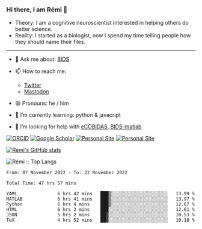 ### Hi there, I am Rémi 👋

- Theory: I am a cognitive neuroscientist interested in helping others do better science.
- Reality: I started as a biologist, now I spend my time telling people how they should name their files.

<hr>

- 💬 Ask me about: [BIDS](https://bids-specification.readthedocs.io/en/stable/)

- 📫 How to reach me: 
  - [Twitter](https://twitter.com/RemiGau)
  - <a rel="me" href="https://kolektiva.social/@RemiGau">Mastodon</a>

- 😄 Pronouns: he / him

- 🌱 I’m currently learning: python & javacript

- 🤔 I’m looking for help with [eCOBIDAS](https://github.com/Remi-Gau/eCobidas), [BIDS-matlab](https://github.com/bids-standard/bids-matlab)

[![ORCID](https://img.shields.io/badge/ORCID-0000--0001--9813--3167-9745f5?style=flat-square.svg)](https://orcid.org/0000-0002-1535-9767)
[![Google Scholar](https://img.shields.io/badge/Google-Scholar-orange?style=flat-square.svg)](https://scholar.google.com/citations?user=gXOB3q8AAAAJ&hl=en)
[![Personal Site](https://img.shields.io/badge/Personal_Site-green?style=flat-square.svg)](https://remi-gau.github.io/)
[![Personal Site](https://img.shields.io/badge/Citation_Metadata-blue?style=flat-square.svg)](https://github.com/Remi-Gau/meta)

[![Rémi's GitHub stats](https://github-readme-stats.vercel.app/api?username=Remi-Gau&theme=midnight-purple)](https://github.com/anuraghazra/github-readme-stats)


<p><img src="https://github-readme-stats.vercel.app/api/top-langs/?username=Remi-Gau&langs_count=10&theme=tokyonight&layout=compact" alt="Rémi :: Top Langs" /></p>



<!--START_SECTION:waka-->

```text
From: 07 November 2022 - To: 22 November 2022

Total Time: 47 hrs 57 mins

YAML               6 hrs 42 mins   ███▒░░░░░░░░░░░░░░░░░░░░░   13.99 %
MATLAB             6 hrs 41 mins   ███▒░░░░░░░░░░░░░░░░░░░░░   13.97 %
Python             6 hrs 4 mins    ███▒░░░░░░░░░░░░░░░░░░░░░   12.67 %
HTML               6 hrs 2 mins    ███░░░░░░░░░░░░░░░░░░░░░░   12.61 %
JSON               5 hrs 2 mins    ██▓░░░░░░░░░░░░░░░░░░░░░░   10.53 %
TeX                4 hrs 52 mins   ██▓░░░░░░░░░░░░░░░░░░░░░░   10.18 %
```

<!--END_SECTION:waka-->

